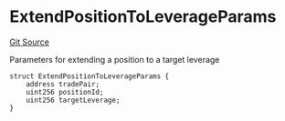 # ExtendPositionToLeverageParams
[Git Source](https://github.com/solidant/unlimited-contracts/blob/06933827b140eb30ab8723aa85a9cdce2333525a/src/interfaces/ITradeManager.sol)

Parameters for extending a position to a target leverage


```solidity
struct ExtendPositionToLeverageParams {
    address tradePair;
    uint256 positionId;
    uint256 targetLeverage;
}
```

